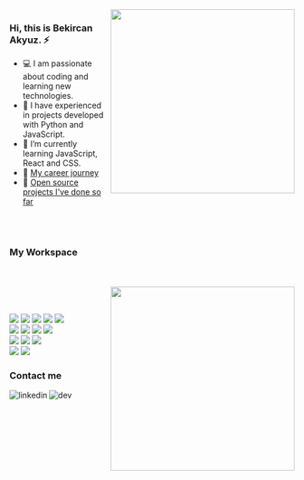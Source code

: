 <img align="right" width="325" src="https://i.giphy.com/media/ApqHO90edYLlTn3s2H/giphy.webp">



<div align="left">

**<h3>Hi, this is Bekircan Akyuz. ⚡️ </h3>**

- 💻 I am passionate about coding and learning new technologies.
- 🏤 I have experienced in projects developed with Python and JavaScript.
- 🌱 I’m currently learning JavaScript, React and CSS.
- 📑 [My career journey](https://www.linkedin.com/in/bcakyz/) 
- 🚀 [Open source projects I've done so far](https://github.com/bcakyz?tab=repositories)

<br>
<br>

### __**My Workspace**__

<br>
<br>
  
<img align="right" width="325" src="https://github-readme-stats.vercel.app/api/top-langs/?username=bcakyz&layout=compact">

<br>
<br>
  
<p>
  <img src="https://img.shields.io/badge/HTML5-555554?style=for-the-badge&logo=html5&logoColor" />
  <img src="https://img.shields.io/badge/CSS3-555554?style=for-the-badge&logo=css3&logoColor" />
  <img src="https://img.shields.io/badge/JavaScript-555554?style=for-the-badge&logo=javascript&logoColor" />
  <img src="https://img.shields.io/badge/Python-555554?style=for-the-badge&logo=python&logoColor" />
  <img src="https://img.shields.io/badge/Swift-555554?style=for-the-badge&logo=swift&logoColor" />
  <br>
  <img src="https://img.shields.io/badge/React-3B3C3F?style=for-the-badge&logo=react&logoColor" />
  <img src="https://img.shields.io/badge/Nextjs-3B3C3F?style=for-the-badge&logo=next.js&logoColor" />
  <img src="https://img.shields.io/badge/vuejs-3B3C3F?style=for-the-badge&logo=vue.js&logoColor" />
  <img src="https://img.shields.io/badge/Nuxtjs-3B3C3F?style=for-the-badge&logo=nuxt.js&logoColor" />
  <br>
  <img src="https://img.shields.io/badge/Nodejs-2E3035?style=for-the-badge&logo=node.js&logoColor" />
  <img src="https://img.shields.io/badge/expressjs-2E3035?style=for-the-badge&logo=express&logoColor" />
  <img src="https://img.shields.io/badge/docker-2E3035?style=for-the-badge&logo=docker&logoColor" />
  <br>
  <img src="https://img.shields.io/badge/Jupyter-20232A?style=for-the-badge&logo=jupyter&logoColor" />
  <img src="https://img.shields.io/badge/Qiskit-20232A?style=for-the-badge&logo=Qiskit&logoColor" />
</p>
  
**<h3>Contact me</h3>**

[<img align="left" alt="linkedin" src="https://img.shields.io/badge/linkedin-%230077B5.svg?&style=for-the-badge&logo=linkedin&logoColor" />][linkedin]
[<img align="left" alt="dev" src="https://img.shields.io/badge/dev-%2312100E.svg?&style=for-the-badge&logo=dev.to&logoColor" />][dev]



[instagram]: https://instagram.com/bcakyz
[stats]: https://github.com/bcakyz/github-readme-stats
[twitter]: https://twitter.com/bcakyz
[linkedin]: https://www.linkedin.com/in/bcakyz
[dev]: https://dev.to/bcakyz

</div>
